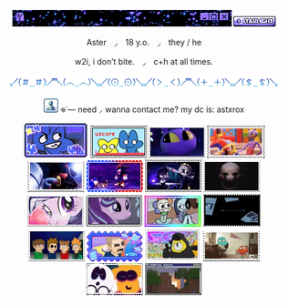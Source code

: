 <div align="center">
  
  ![dc](IMG_8739.gif) ![dc](IMG_3592.gif)
  


<p align="center"> 
  Aster　◞　18 y.o.　◞　they / he </h1>

<p align="center">
  w2i, i don’t bite.　◞　c+h at all times. </p>

<div align="center">
  <img src="IMG_8580.gif">
    </div>

![dc](IMG_8530.gif) 𖦹˙— need ⸝ wanna contact me? my dc is: astxrox 

<div align="center">
  
![four](IMG_8608.png) ![fourx](IMG_8601.png) ![jax](IMG_3806.gif) ![fnyb](IMG_8652.gif) ![shad](IMG_8630.gif) ![sndw](IMG_8633.gif) ![nuzi2](IMG_8690.gif) ![pupt](IMG_3801.gif) ![mlp2](IMG_8540.gif) ![strlglmr](IMG_8696.gif) ![dw](IMG_8694.png) ![dib](IMG_8704.gif) ![ew](IMG_8588.gif) ![tom](IMG_8672.gif) ![gf](IMG_8729.gif) ![tawog](IMG_8683.gif) ![sm](IMG_8679.gif) ![mc](IMG_8731.gif)

